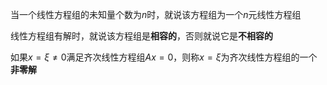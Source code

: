 当一个线性方程组的未知量个数为$n$时，就说该方程组为一个$n$元线性方程组

线性方程组有解时，就说该方程组是**相容的**，否则就说它是**不相容的**

如果$x=\xi\ne0$满足齐次线性方程组$Ax=0$，则称$x=\xi$为齐次线性方程组的一个**非零解**

